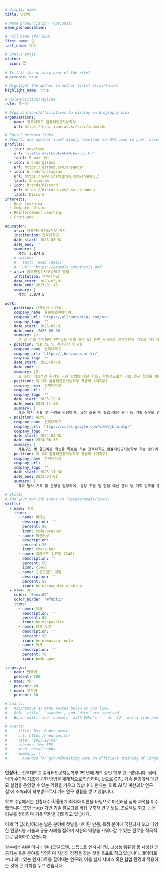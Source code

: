 ```yaml
---
# Display name
title: 안상아

# Name pronunciation (optional)
name_pronunciation: ''

# Full name (for SEO)
first_name: 안
last_name: 상아 

# Status emoji
status:
  icon: 😇

# Is this the primary user of the site?
superuser: true

# Highlight the author in author lists? (true/false)
highlight_name: true

# Role/position/tagline
role: 학부생

# Organizations/Affiliations to display in Biography blox
organizations:
  - name: 전북대학교 컴퓨터인공지능학부
    url: https://csai.jbnu.ac.kr/csai/index.do

# Social network links
# Need to use another icon? Simply download the SVG icon to your `assets/media/icons/` folder.
profiles:
  - icon: envelope
    url: 'mailto:dkstkddkdhkd@jbnu.ac.kr'
    label: E-mail Me
  - icon: brands/github
    url: https://github.com/ansangah
  - icon: brands/instagram      
    url: https://www.instagram.com/ahnneu_/
    label: Instagram
  - icon: brands/discord  
    url: https://discord.com/users/ahnneu
    label: Discord
interests:
  - Deep Learning
  - Computer Vision
  - Reinforcement Learning
  - Front-end

education:
  - area: 컴퓨터인공지능학부 학사
    institution: 전북대학교
    date_start: 2023-03-02
    date_end: ''
    summary: |
      학점: 3.8/4.5
    # button:
    #   text: 'Read Thesis'
    #   url: 'https://example.com/thesis.pdf'
  - area: 금호중앙여자고등학교 졸업
    institution: 전북대학교
    date_start: 2020-03-02
    date_end: 2023-01-15
    summary: |
      학점: 3.8/4.5

work:
  - position: 산학협력 인턴십
    company_name: 올콘텐츠에이아이
    company_url: 'https://allcontentsai.com/ko/'
    company_logo: ''
    date_start: 2025-09-01
    date_end: '2025-09-30'
    summary: |2-
      한 달 간의 산학협력 인턴십을 통해 웹툰 AI 관련 서비스의 프론트엔드 개발과 데이터베이스 관리 업무를 수행함. 
  - position: 의료 AI 및 계산과학 연구실
    company_name: 전북대학교
    company_url: 'https://jbnu.macs.or.kr/'
    company_logo: ''
    date_start: 2025-07-01
    date_end: ''
    summary: |2-
      딥러닝의 기초적인 원리와 구현 방법에 대한 학습. 학부생으로서 기초 연구 경험을 쌓음.
  - position: 제 2대 컴퓨터인공지능학부 학생회 (기획부)
    company_name: 전북대학교
    company_url: ''
    company_logo: ''
    date_start: 2023-12-01
    date_end: 2024-11-30
    summary: |
      학과 행사 기획 및 운영을 담당하며, 일정 조율·팀 협업·예산 관리 등 기획 실무를 경험함.
  - position: ALPS
    company_name: 전북대학교
    company_url: 'https://sites.google.com/view/jbnu-alps'
    company_logo: ''
    date_start: 2024-03-02
    date_end: 2024-06-30
    summary: |
      자료구조 및 알고리즘 학습을 목표로 하는 전북대학교 컴퓨터인공지능학부 학술 동아리
  - position: 제 1대 컴퓨터인공지능학부 학생회 (기획부)
    company_name: 전북대학교
    company_url: ''
    company_logo: ''
    date_start: 2023-11-30
    date_end: 2023-04-01
    summary: |
      학과 행사 기획 및 운영을 담당하며, 일정 조율·팀 협업·예산 관리 등 기획 실무를 경험함.

# Skills
# Add your own SVG icons to `assets/media/icons/`
skills:
  - name: 기술
    items:
      - name: 파이썬
        description: ''
        percent: 90
        icon: code-bracket
      - name: 머신러닝
        description: ''
        percent: 20
        icon: chart-bar
      - name: 클라우드 컴퓨팅 (AWS)
        description: ''
        percent: 50
        icon: cloud
      - name: 프론트엔드 개발
        description: ''
        percent: 50
        icon: hero/computer-desktop
  - name: 취미
    color: '#eeac02'
    color_border: '#f0bf23'
    items:
      - name: 제과
        description: ''
        percent: 80
        icon: hero/sparkles
      - name: 음악 듣기
        description: ''
        percent: 90
        icon: hero/musical-note
      - name: 독서
        description: ''
        percent: 70
        icon: book-open

languages:
  - name: 한국어
    percent: 100
  - name: 영어
    percent: 40
  - name: 일본어
    percent: 30

# Awards.
#   Add/remove as many awards below as you like.
#   Only `title`, `awarder`, and `date` are required.
#   Begin multi-line `summary` with YAML's `|` or `|2-` multi-line prefix and indent 2 spaces below.

# awards:
#   - title: Best Paper Award
#     url: https://neurips.cc/
#     date: '2022-12-01'
#     awarder: NeurIPS
#     icon: hero/trophy
#     summary: |
#       Awarded for groundbreaking work on efficient training of large models.
---
```

<div data-pagefind-body>
<strong>안상아</strong>는 전북대학교 컴퓨터인공지능학부 3학년에 재학 중인 학부 연구생입니다. 
딥러닝의 수학적 기초와 구현 방법을 체계적으로 학습하며, 앞으로 GPU 가속 환경에서 대규모 실험을 운영할 수 있는 역량을 키우고 있습니다. 
현재는 '의료 AI 및 계산과학 연구실'에 소속되어 학부생으로서 기초 연구 경험을 쌓고 있습니다.

학부 수업에서는 선형대수·확률통계·최적화 이론을 바탕으로 머신러닝 심화 과목을 이수했습니다.
또한 Hugo 기반 기술 블로그를 직접 구축해 연구 노트, 프로젝트 회고, 논문 리뷰를 정리하며 기록 역량을 강화하고 있습니다.

이제 막 딥러닝이라는 넓은 분야에 첫발을 내디딘 만큼, 특정 분야에 국한되지 않고 다양한 인공지능 기술과 응용 사례를 접하며 자신의 역량을 키워나갈 수 있는 진로를 적극적으로 탐색하고 있습니다.

향후에는 AI뿐 아니라 멀티모달 모델, 프롬프트 엔지니어링, 고성능 컴퓨팅 등 다양한 인공지능 응용 분야를 경험하며 자신의 강점을 찾는 것을 목표로 하고 있습니다. 
데이터로부터 의미 있는 인사이트를 끌어내는 연구와, 이를 실제 서비스 혹은 협업 환경에 적용하는 것에 큰 가치를 두고 있습니다.
</div>
